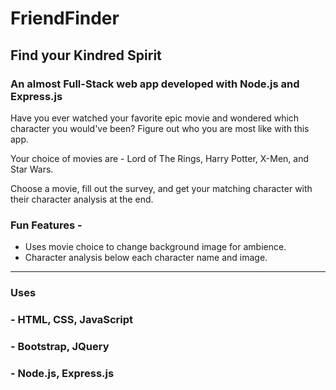 # FriendFinder
## Find your Kindred Spirit 

### An almost Full-Stack web app developed with Node.js and Express.js

Have you ever watched your favorite epic movie and wondered which character you would've been? Figure out who you are most like with this app.

Your choice of movies are - Lord of The Rings, Harry Potter, X-Men, and Star Wars. 

Choose a movie, fill out the survey, and get your matching character with their character analysis at the end.

### Fun Features - 
* Uses movie choice to change background image for ambience.
* Character analysis below each character name and image.

------------------

### Uses 
### - HTML, CSS, JavaScript ###
### - Bootstrap, JQuery ###
### - Node.js, Express.js ###
